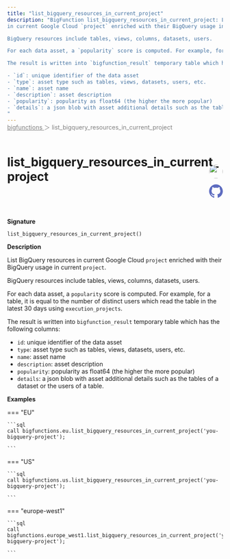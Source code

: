 ```yaml
---
title: "list_bigquery_resources_in_current_project"
description: "BigFunction list_bigquery_resources_in_current_project: List BigQuery resources
in current Google Cloud `project` enriched with their BigQuery usage in current `project`.

BigQuery resources include tables, views, columns, datasets, users.

For each data asset, a `popularity` score is computed. For example, for a table, it is equal to the number of distinct users which read the table in the latest 30 days using `execution_projects`.

The result is written into `bigfunction_result` temporary table which has the following columns:

- `id`: unique identifier of the data asset
- `type`: asset type such as tables, views, datasets, users, etc.
- `name`: asset name
- `description`: asset description
- `popularity`: popularity as float64 (the higher the more popular)
- `details`: a json blob with asset additional details such as the tables of a dataset or the users of a table.
"
---
```


<span style="color: gray; position: relative; top: -1rem">
  <a href=".." style="color: gray">bigfunctions </a> ＞ list_bigquery_resources_in_current_project
</span>

# list_bigquery_resources_in_current_project


<div style="position: relative; top: -4rem; margin-bottom:  -2rem; text-align: right; z-index: 9999;">
  
  <a href="https://www.linkedin.com/in/paul-marcombes" title="Author: Paul Marcombes" target="_blank">
    <img src="https://lh3.googleusercontent.com/a-/ACB-R5RDf2yxcw1p_IYLCKmiUIScreatDdhG8B83om6Ohw=s260" width="32" style=" border-radius: 50% !important">
  </a>
  
  <a href="list_bigquery_resources_in_current_project.yaml" title="Edit on GitHub" target="_blank"><svg xmlns="http://www.w3.org/2000/svg" width="32" height="32" viewBox="0 0 24 24"><path fill="#5d6cc0" d="M12 0c-6.626 0-12 5.373-12 12 0 5.302 3.438 9.8 8.207 11.387.599.111.793-.261.793-.577v-2.234c-3.338.726-4.033-1.416-4.033-1.416-.546-1.387-1.333-1.756-1.333-1.756-1.089-.745.083-.729.083-.729 1.205.084 1.839 1.237 1.839 1.237 1.07 1.834 2.807 1.304 3.492.997.107-.775.418-1.305.762-1.604-2.665-.305-5.467-1.334-5.467-5.931 0-1.311.469-2.381 1.236-3.221-.124-.303-.535-1.524.117-3.176 0 0 1.008-.322 3.301 1.23.957-.266 1.983-.399 3.003-.404 1.02.005 2.047.138 3.006.404 2.291-1.552 3.297-1.23 3.297-1.23.653 1.653.242 2.874.118 3.176.77.84 1.235 1.911 1.235 3.221 0 4.609-2.807 5.624-5.479 5.921.43.372.823 1.102.823 2.222v3.293c0 .319.192.694.801.576 4.765-1.589 8.199-6.086 8.199-11.386 0-6.627-5.373-12-12-12z"/></svg></a>
</div>



**Signature** 
```
list_bigquery_resources_in_current_project()
```

**Description**

List BigQuery resources
in current Google Cloud `project` enriched with their BigQuery usage in current `project`.

BigQuery resources include tables, views, columns, datasets, users.

For each data asset, a `popularity` score is computed. For example, for a table, it is equal to the number of distinct users which read the table in the latest 30 days using `execution_projects`.

The result is written into `bigfunction_result` temporary table which has the following columns:

- `id`: unique identifier of the data asset
- `type`: asset type such as tables, views, datasets, users, etc.
- `name`: asset name
- `description`: asset description
- `popularity`: popularity as float64 (the higher the more popular)
- `details`: a json blob with asset additional details such as the tables of a dataset or the users of a table.






**Examples**













=== "EU"

    ```sql
    call bigfunctions.eu.list_bigquery_resources_in_current_project('you-bigquery-project');
    
    ```




=== "US"

    ```sql
    call bigfunctions.us.list_bigquery_resources_in_current_project('you-bigquery-project');
    
    ```




=== "europe-west1"

    ```sql
    call bigfunctions.europe_west1.list_bigquery_resources_in_current_project('you-bigquery-project');
    
    ```















